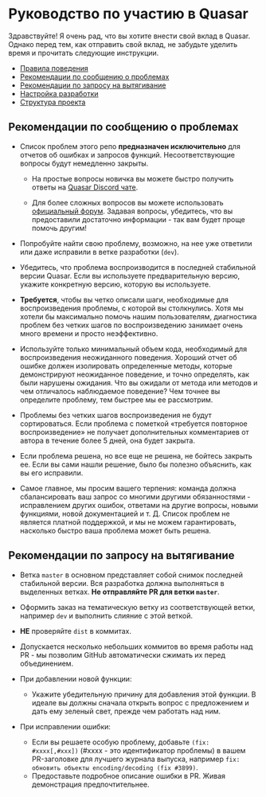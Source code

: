 # Руководство по участию в Quasar

Здравствуйте! Я очень рад, что вы хотите внести свой вклад в Quasar. Однако перед тем, как отправить свой вклад, не забудьте уделить время и прочитать следующие инструкции.

- [Правила поведения](https://github.com/quasarframework/quasar/blob/dev/.github/CODE_OF_CONDUCT.md)
- [Рекомендации по сообщению о проблемах](#рекомендации-по-сообщению-о-проблемах)
- [Рекомендации по запросу на вытягивание](#рекомендации-по-запросу-на-вытягивание)
- [Настройка разработки](#настройка-разработки)
- [Структура проекта](#структура-проекта)

## Рекомендации по сообщению о проблемах

- Список проблем этого репо **предназначен исключительно** для отчетов об ошибках и запросов функций. Несоответствующие вопросы будут немедленно закрыты.

  - На простые вопросы новичка вы можете быстро получить ответы на [Quasar Discord чате](https://chat.quasar.dev).

  - Для более сложных вопросов вы можете использовать [официальный форум](https://forum.quasar.dev/). Задавая вопросы, убедитесь, что вы предоставили достаточно информации - так вам будет проще помочь другим!

- Попробуйте найти свою проблему, возможно, на нее уже ответили или даже исправили в ветке разработки (`dev`).

- Убедитесь, что проблема воспроизводится в последней стабильной версии Quasar. Если вы используете предварительную версию, укажите конкретную версию, которую вы используете.

- **Требуется**, чтобы вы четко описали шаги, необходимые для воспроизведения проблемы, с которой вы столкнулись. Хотя мы хотели бы максимально помочь нашим пользователям, диагностика проблем без четких шагов по воспроизведению занимает очень много времени и просто неэффективно.

- Используйте только минимальный объем кода, необходимый для воспроизведения неожиданного поведения. Хороший отчет об ошибке должен изолировать определенные методы, которые демонстрируют неожиданное поведение, и точно определять, как были нарушены ожидания. Что вы ожидали от метода или методов и чем отличалось наблюдаемое поведение? Чем точнее вы определите проблему, тем быстрее мы ее рассмотрим.

- Проблемы без четких шагов воспроизведения не будут сортироваться. Если проблема с пометкой «требуется повторное воспроизведение» не получает дополнительных комментариев от автора в течение более 5 дней, она будет закрыта.

- Если проблема решена, но все еще не решена, не бойтесь закрыть ее. Если вы сами нашли решение, было бы полезно объяснить, как вы его исправили.

- Самое главное, мы просим вашего терпения: команда должна сбалансировать ваш запрос со многими другими обязанностями - исправлением других ошибок, ответами на другие вопросы, новыми функциями, новой документацией и т. Д. Список проблем не является платной поддержкой, и мы не можем гарантировать, насколько быстро ваша проблема может быть решена.

## Рекомендации по запросу на вытягивание

- Ветка `master` в основном представляет собой снимок последней стабильной версии. Вся разработка должна выполняться в выделенных ветках. **Не отправляйте PR для ветки `master`**. 

- Оформить заказ на тематическую ветку из соответствующей ветки, например `dev` и выполнить слияние с этой веткой.

- **НЕ** проверяйте `dist` в коммитах.

- Допускается несколько небольших коммитов во время работы над PR - мы позволим GitHub автоматически сжимать их перед объединением.

- При добавлении новой функции:
  - Укажите убедительную причину для добавления этой функции. В идеале вы должны сначала открыть вопрос с предложением и дать ему зеленый свет, прежде чем работать над ним.

- При исправлении ошибки:
  - Если вы решаете особую проблему, добавьте `(fix: #xxxx[,#xxx])` (#xxxx - это идентификатор проблемы) в вашем PR-заголовке для лучшего журнала выпуска, например `fix: обновить объекты encoding/decoding (fix #3899)`.
  - Предоставьте подробное описание ошибки в PR. Живая демонстрация предпочтительнее.
